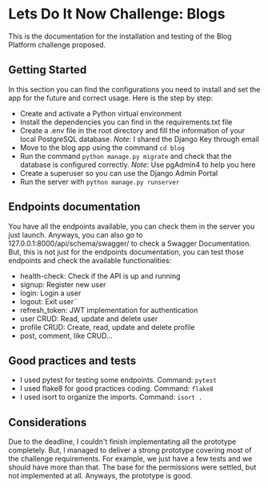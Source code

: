 # Lets Do It Now Challenge: Blogs

This is the documentation for the installation and testing of the Blog Platform challenge proposed.

## Getting Started

In this section you can find the configurations you need to install and set the app for the future and correct usage. Here is the step by step:

* Create and activate a Python virtual environment
* Install the dependencies you can find in the requirements.txt file
* Create a .env file in the root directory and fill the information of your local PostgreSQL database. *Note:* I shared the Django Key through email
* Move to the blog app using the command ```cd blog```
* Run the command ```python manage.py migrate``` and check that the database is configured correctly. *Note:* Use pgAdmin4 to help you here
* Create a superuser so you can use the Django Admin Portal
* Run the server with ```python manage.py runserver```

## Endpoints documentation

You have all the endpoints available, you can check them in the server you just launch. Anyways, you can also go to 127.0.0.1:8000/api/schema/swagger/ to check a Swagger Documentation. But, this is not just for the endpoints documentation, you can test those endpoints and check the available functionalities:

* health-check: Check if the API is up and running
* signup: Register new user
* login: Login a user
* logout: Exit user¨
* refresh_token: JWT implementation for authentication
* user CRUD: Read, update and delete user
* profile CRUD: Create, read, update and delete profile
* post, comment, like CRUD...

## Good practices and tests

* I used pytest for testing some endpoints. Command: ```pytest```
* I used flake8 for good practices coding. Command: ```flake8```
* I used isort to organize the imports. Command: ```isort .```

## Considerations

Due to the deadline, I couldn't finish implementating all the prototype completely. But, I managed to deliver a strong prototype covering most of the challenge requirements. For example, we just have a few tests and we should have more than that. The base for the permissions were settled, but not implemented at all. Anyways, the prototype is good.